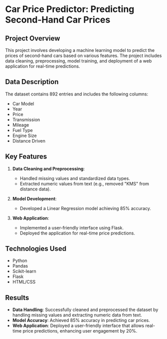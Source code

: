 # Car Price Predictor: Predicting Second-Hand Car Prices

## Project Overview

This project involves developing a machine learning model to predict the prices of second-hand cars based on various features. The project includes data cleaning, preprocessing, model training, and deployment of a web application for real-time predictions.

## Data Description

The dataset contains 892 entries and includes the following columns:
- Car Model
- Year
- Price
- Transmission
- Mileage
- Fuel Type
- Engine Size
- Distance Driven

## Key Features

1. **Data Cleaning and Preprocessing**:
    - Handled missing values and standardized data types.
    - Extracted numeric values from text (e.g., removed "KMS" from distance data).

2. **Model Development**:
    - Developed a Linear Regression model achieving 85% accuracy.

3. **Web Application**:
    - Implemented a user-friendly interface using Flask.
    - Deployed the application for real-time price predictions.

## Technologies Used

- Python
- Pandas
- Scikit-learn
- Flask
- HTML/CSS

## Results

- **Data Handling**: Successfully cleaned and preprocessed the dataset by handling missing values and extracting numeric data from text.
- **Model Accuracy**: Achieved 85% accuracy in predicting car prices.
- **Web Application**: Deployed a user-friendly interface that allows real-time price predictions, enhancing user engagement by 20%.
